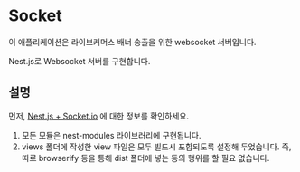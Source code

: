 # Socket

이 애플리케이션은 라이브커머스 배너 송출을 위한 websocket 서버입니다.

Nest.js로 Websocket 서버를 구현합니다.

## 설명

먼저, [Nest.js + Socket.io](https://docs.nestjs.com/websockets/gateways) 에 대한 정보를 확인하세요.

1. 모든 모듈은 nest-modules 라이브러리에 구현됩니다.
2. views 폴더에 작성한 view 파일은 모두 빌드시 포함되도록 설정해 두었습니다. 즉, 따로 browserify 등을 통해 dist 폴더에 넣는 등의 행위를 할 필요 없습니다.
